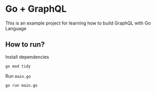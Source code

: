 # Go + GraphQL
This is an example project for learning how to build GraphQL with Go Language

## How to run?
Install dependencies
```bash
go mod tidy
```
Run `main.go`
```bash
go run main.go
```
